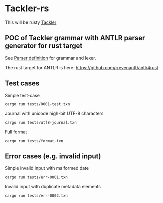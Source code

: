 # Tackler-rs

This will be rusty [Tackler](https://gitlab.com/e257/accounting/tackler)

## POC of Tackler grammar with ANTLR parser generator for rust target

See [Parser definition](./src/txn_antlr/readme.adoc) for grammar and lexer.

The rust target for ANTLR is here: https://github.com/rrevenantt/antlr4rust


## Test cases

Simple test-case

    cargo run tests/0001-test.txn

Journal with unicode high-bit UTF-8 characters

    cargo run tests/utf8-journal.txn

Full format

    cargo run tests/format.txn

## Error cases (e.g. invalid input)

Simple invalid input with malformed date

    cargo run tests/err-0001.txn

Invalid input with duplicate metadata elements

    cargo run tests/err-0002.txn

